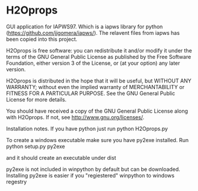 H2Oprops
========

GUI application for IAPWS97. Which is a iapws library for python 
(https://github.com/jjgomera/iapws/). The relavent files from 
iapws has been copied into this project.

H2Oprops is free software: you can redistribute it and/or modify
it under the terms of the GNU General Public License as published by
the Free Software Foundation, either version 3 of the License, or
(at your option) any later version.

H2Oprops is distributed in the hope that it will be useful,
but WITHOUT ANY WARRANTY; without even the implied warranty of
MERCHANTABILITY or FITNESS FOR A PARTICULAR PURPOSE.  See the
GNU General Public License for more details.

You should have received a copy of the GNU General Public License
along with H2Oprops.  If not, see <http://www.gnu.org/licenses/>.


Installation notes. If you have python just run
python H2Oprops.py

To create a windows executable make sure you have py2exe
installed. Run 
python setup.py py2exe

and it should create an executable under dist

py2exe is not included in winpython by default but can be downloaded.
Installing py2exe is easier if you "regiestered" winpython to windows
regestry

